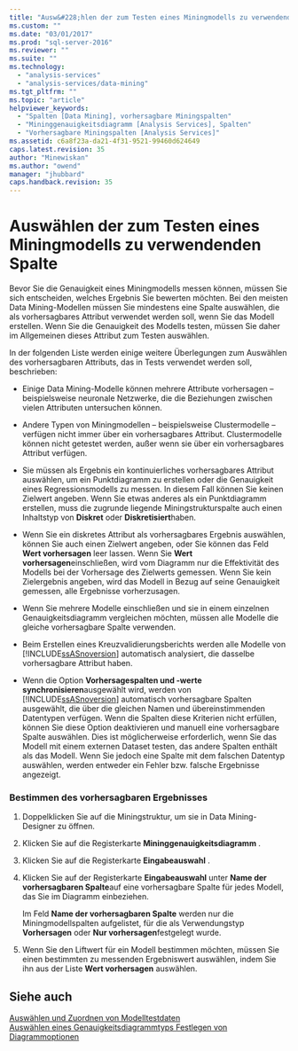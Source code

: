 ```yaml
---
title: "Ausw&#228;hlen der zum Testen eines Miningmodells zu verwendenden Spalte | Microsoft Docs"
ms.custom: ""
ms.date: "03/01/2017"
ms.prod: "sql-server-2016"
ms.reviewer: ""
ms.suite: ""
ms.technology: 
  - "analysis-services"
  - "analysis-services/data-mining"
ms.tgt_pltfrm: ""
ms.topic: "article"
helpviewer_keywords: 
  - "Spalten [Data Mining], vorhersagbare Miningspalten"
  - "Mininggenauigkeitsdiagramm [Analysis Services], Spalten"
  - "Vorhersagbare Miningspalten [Analysis Services]"
ms.assetid: c6a8f23a-da21-4f31-9521-99460d624649
caps.latest.revision: 35
author: "Minewiskan"
ms.author: "owend"
manager: "jhubbard"
caps.handback.revision: 35
---
```

# Ausw&#228;hlen der zum Testen eines Miningmodells zu verwendenden Spalte
  Bevor Sie die Genauigkeit eines Miningmodells messen können, müssen Sie sich entscheiden, welches Ergebnis Sie bewerten möchten. Bei den meisten Data Mining-Modellen müssen Sie mindestens eine Spalte auswählen, die als vorhersagbares Attribut verwendet werden soll, wenn Sie das Modell erstellen. Wenn Sie die Genauigkeit des Modells testen, müssen Sie daher im Allgemeinen dieses Attribut zum Testen auswählen.  
  
 In der folgenden Liste werden einige weitere Überlegungen zum Auswählen des vorhersagbaren Attributs, das in Tests verwendet werden soll, beschrieben:  
  
-   Einige Data Mining-Modelle können mehrere Attribute vorhersagen – beispielsweise neuronale Netzwerke, die die Beziehungen zwischen vielen Attributen untersuchen können.  
  
-   Andere Typen von Miningmodellen – beispielsweise Clustermodelle – verfügen nicht immer über ein vorhersagbares Attribut. Clustermodelle können nicht getestet werden, außer wenn sie über ein vorhersagbares Attribut verfügen.  
  
-   Sie müssen als Ergebnis ein kontinuierliches vorhersagbares Attribut auswählen, um ein Punktdiagramm zu erstellen oder die Genauigkeit eines Regressionsmodells zu messen. In diesem Fall können Sie keinen Zielwert angeben. Wenn Sie etwas anderes als ein Punktdiagramm erstellen, muss die zugrunde liegende Miningstrukturspalte auch einen Inhaltstyp von **Diskret** oder **Diskretisiert**haben.  
  
-   Wenn Sie ein diskretes Attribut als vorhersagbares Ergebnis auswählen, können Sie auch einen Zielwert angeben, oder Sie können das Feld **Wert vorhersagen** leer lassen. Wenn Sie **Wert vorhersagen**einschließen, wird vom Diagramm nur die Effektivität des Modells bei der Vorhersage des Zielwerts gemessen. Wenn Sie kein Zielergebnis angeben, wird das Modell in Bezug auf seine Genauigkeit gemessen, alle Ergebnisse vorherzusagen.  
  
-   Wenn Sie mehrere Modelle einschließen und sie in einem einzelnen Genauigkeitsdiagramm vergleichen möchten, müssen alle Modelle die gleiche vorhersagbare Spalte verwenden.  
  
-   Beim Erstellen eines Kreuzvalidierungsberichts werden alle Modelle von [!INCLUDE[ssASnoversion](../../includes/ssasnoversion-md.md)] automatisch analysiert, die dasselbe vorhersagbare Attribut haben.  
  
-   Wenn die Option **Vorhersagespalten und -werte synchronisieren**ausgewählt wird, werden von [!INCLUDE[ssASnoversion](../../includes/ssasnoversion-md.md)] automatisch vorhersagbare Spalten ausgewählt, die über die gleichen Namen und übereinstimmenden Datentypen verfügen. Wenn die Spalten diese Kriterien nicht erfüllen, können Sie diese Option deaktivieren und manuell eine vorhersagbare Spalte auswählen. Dies ist möglicherweise erforderlich, wenn Sie das Modell mit einem externen Dataset testen, das andere Spalten enthält als das Modell. Wenn Sie jedoch eine Spalte mit dem falschen Datentyp auswählen, werden entweder ein Fehler bzw. falsche Ergebnisse angezeigt.  
  
### Bestimmen des vorhersagbaren Ergebnisses  
  
1.  Doppelklicken Sie auf die Miningstruktur, um sie in Data Mining-Designer zu öffnen.  
  
2.  Klicken Sie auf die Registerkarte **Mininggenauigkeitsdiagramm** .  
  
3.  Klicken Sie auf die Registerkarte **Eingabeauswahl** .  
  
4.  Klicken Sie auf der Registerkarte **Eingabeauswahl** unter **Name der vorhersagbaren Spalte**auf eine vorhersagbare Spalte für jedes Modell, das Sie im Diagramm einbeziehen.  
  
     Im Feld **Name der vorhersagbaren Spalte** werden nur die Miningmodellspalten aufgelistet, für die als Verwendungstyp **Vorhersagen** oder **Nur vorhersagen**festgelegt wurde.  
  
5.  Wenn Sie den Liftwert für ein Modell bestimmen möchten, müssen Sie einen bestimmten zu messenden Ergebniswert auswählen, indem Sie ihn aus der Liste **Wert vorhersagen** auswählen.  
  
## Siehe auch  
 [Auswählen und Zuordnen von Modelltestdaten](../../analysis-services/data-mining/choose-and-map-model-testing-data.md)   
 [Auswählen eines Genauigkeitsdiagrammtyps Festlegen von Diagrammoptionen](../../analysis-services/data-mining/choose-an-accuracy-chart-type-and-set-chart-options.md)  
  
  
